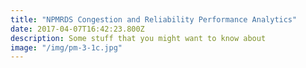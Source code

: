 ```yaml
---
title: "NPMRDS Congestion and Reliability Performance Analytics"
date: 2017-04-07T16:42:23.800Z
description: Some stuff that you might want to know about
image: "/img/pm-3-1c.jpg"
---
```


